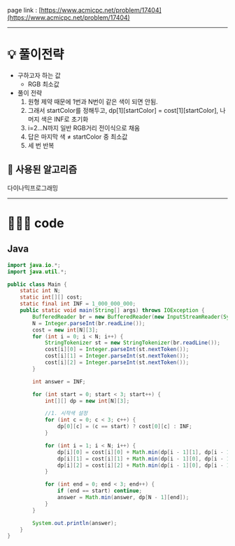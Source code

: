 page link : [https://www.acmicpc.net/problem/17404](https://www.acmicpc.net/problem/17404)

---

# 💡 풀이전략
- 구하고자 하는 값
    - RGB 최소값
- 풀이 전략
    1. 원형 제약 때문에 1번과 N번이 같은 색이 되면 안됨.
    2. 그래서 startColor를 정해두고, dp[1][startColor] = cost[1][startColor], 나머지 색은 INF로 초기화
    3. i=2…N까지 일반 RGB거리 전이식으로 채움
    4. 답은 마지막 색 ≠ startColor 중 최소값
    5. 세 번 반복

## 🎨 사용된 알고리즘
다이나믹프로그래밍

---

# 🧑🏻‍💻 code

## Java

```java
import java.io.*;
import java.util.*;

public class Main {
    static int N;
    static int[][] cost;
    static final int INF = 1_000_000_000;
    public static void main(String[] args) throws IOException {
        BufferedReader br = new BufferedReader(new InputStreamReader(System.in));
        N = Integer.parseInt(br.readLine());
        cost = new int[N][3];
        for (int i = 0; i < N; i++) {
            StringTokenizer st = new StringTokenizer(br.readLine());
            cost[i][0] = Integer.parseInt(st.nextToken());
            cost[i][1] = Integer.parseInt(st.nextToken());
            cost[i][2] = Integer.parseInt(st.nextToken());
        }

        int answer = INF;

        for (int start = 0; start < 3; start++) {
            int[][] dp = new int[N][3];

            //1. 시작색 설정
            for (int c = 0; c < 3; c++) {
                dp[0][c] = (c == start) ? cost[0][c] : INF;
            }

            for (int i = 1; i < N; i++) {
                dp[i][0] = cost[i][0] + Math.min(dp[i - 1][1], dp[i - 1][2]);
                dp[i][1] = cost[i][1] + Math.min(dp[i - 1][0], dp[i - 1][2]);
                dp[i][2] = cost[i][2] + Math.min(dp[i - 1][0], dp[i - 1][1]);
            }

            for (int end = 0; end < 3; end++) {
                if (end == start) continue;
                answer = Math.min(answer, dp[N - 1][end]);
            }
        }

        System.out.println(answer);
    }
}
